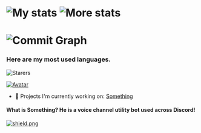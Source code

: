 # ![My stats](https://github-readme-stats.vercel.app/api?username=1ibv&count_private=true&show_icons=true&include_all_commits=true&hide_border=true&theme=dracula) ![More stats](https://github-readme-streak-stats.herokuapp.com/?user=1ibv&hide_border=true&theme=tokyonight)

# ![Commit Graph](https://activity-graph.herokuapp.com/graph?username=1ibv&bg_color=1a1b27&color=38bcad&line=628fdb&point=be91f2&area_color=2b3752&area=true&hide_border=true&custom_title=Contributions%20Graph)

### Here are my most used languages. 
![Starers](https://github-readme-stats.vercel.app/api/top-langs/?username=4ngel2769&hide_border=true&theme=blue-green)


[![Avatar](https://discord.c99.nl/widget/theme-3/757050742379905056.png)](https://dsc.gg/some.server)


- 🔭 Projects I'm currently working on:
[Something](https://dsc.gg/somebot)
#### What is Something? He is a voice channel utility bot used across Discord!
<a href="https://dsc.gg/some.server">
  <img src="https://discordapp.com/api/guilds/956183589597360148/widget.png?style=shield" alt="shield.png">
</a>
